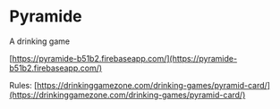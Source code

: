 # Pyramide

A drinking game

[https://pyramide-b51b2.firebaseapp.com/](https://pyramide-b51b2.firebaseapp.com/)

Rules: [https://drinkinggamezone.com/drinking-games/pyramid-card/](https://drinkinggamezone.com/drinking-games/pyramid-card/)
